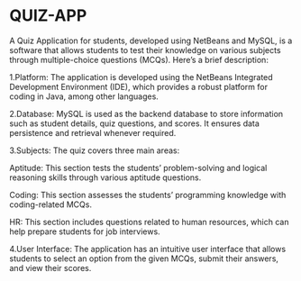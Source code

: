 # QUIZ-APP
A Quiz Application for students, developed using NetBeans and MySQL, is a software that allows students to test their knowledge on various subjects through multiple-choice questions (MCQs). 
Here’s a brief description:

1.Platform: The application is developed using the NetBeans Integrated Development Environment (IDE), which provides a robust platform for coding in Java, among other languages.

2.Database: MySQL is used as the backend database to store information such as student details, quiz questions, and scores. It ensures data persistence and retrieval whenever required.

3.Subjects: The quiz covers three main areas:

Aptitude: This section tests the students’ problem-solving and logical reasoning skills through various aptitude questions.

Coding: This section assesses the students’ programming knowledge with coding-related MCQs.

HR: This section includes questions related to human resources, which can help prepare students for job interviews.

4.User Interface: The application has an intuitive user interface that allows students to select an option from the given MCQs, submit their answers, and view their scores.
